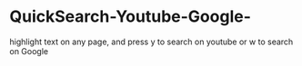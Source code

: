 # QuickSearch-Youtube-Google-
highlight text on any page, and press y to search on youtube or w to search on Google
